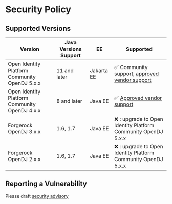 # Security Policy

## Supported Versions

| Version                                       | Java Versions Support | EE         | Supported                                                                                                                                  |
|-----------------------------------------------|-----------------------|------------|--------------------------------------------------------------------------------------------------------------------------------------------|
| Open Identity Platform Community OpenDJ 5.x.x | 11 and later          | Jakarta EE | :white_check_mark: Community support, [approved vendor support](https://github.com/OpenIdentityPlatform/.github/wiki/Approved-Vendor-List) |
| Open Identity Platform Community OpenDJ 4.x.x | 8 and later           | Java EE    | :white_check_mark: [Approved vendor support](https://github.com/OpenIdentityPlatform/.github/wiki/Approved-Vendor-List)                    |
| Forgerock OpenDJ 3.x.x                        | 1.6, 1.7              | Java EE    | :x: : upgrade to Open Identity Platform Community OpenDJ 5.x.x                                                                             |
| Forgerock OpenDJ 2.x.x                        | 1.6, 1.7              | Java EE    | :x: : upgrade to Open Identity Platform Community OpenDJ 5.x.x                                                                             |

## Reporting a Vulnerability

Please draft [security advisory](https://github.com/OpenIdentityPlatform/OpenDJ/security/advisories/new)
